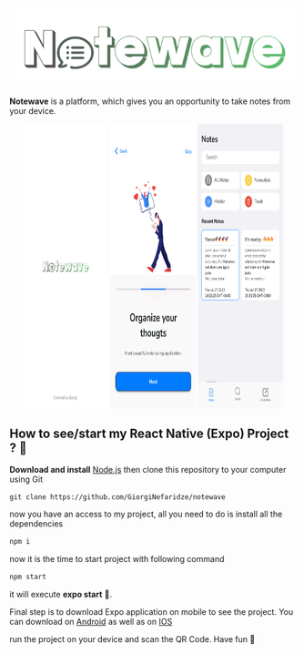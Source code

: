 <div align="center">
    <img src="./assets/icon.png" width="600px">
</div>

**Notewave** is a platform, which gives you an opportunity to take notes from your device.

<div align="center" style="display:flex, column-gap:10px">
    <img src="./assets/splashScreen.png"  width="150px" height="500px"  />
    <img src="./assets/intro.png"  width="150px" height="500px"  />
    <img src="./assets/home.png"  width="150px" height="500px"  />
</div>

## How to see/start my React Native (Expo) Project ? 📱

**Download and install** [Node.js](https://nodejs.org/en/)
then clone this repository to your computer using Git

```shell
git clone https://github.com/GiorgiNefaridze/notewave
```

now you have an access to my project, all you need to do is install all the dependencies

```js
npm i
```

now it is the time to start project with following command

```js
npm start
```

it will execute **expo start** 👀.

Final step is to download Expo application on mobile to see the project.
You can download on [Android](https://play.google.com/store/apps/details?id=host.exp.exponent&hl=en&gl=US) as well as on [IOS](https://apps.apple.com/us/app/expo-go/id982107779)

run the project on your device and scan the QR Code. Have fun 🚀
